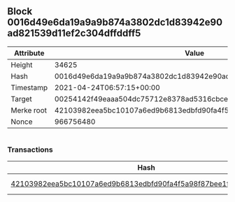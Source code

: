## Block 0016d49e6da19a9a9b874a3802dc1d83942e90ad821539d11ef2c304dffddff5

Attribute | Value
--- | ---
Height | 34625
Hash | 0016d49e6da19a9a9b874a3802dc1d83942e90ad821539d11ef2c304dffddff5
Timestamp | 2021-04-24T06:57:15+00:00
Target | 00254142f49eaaa504dc75712e8378ad5316cbcead634704b3734b6271167cc4
Merke root | 42103982eea5bc10107a6ed9b6813edbfd90fa4f5a98f87bee1fb41a24bb4d6b
Nonce | 966756480

```

```

### Transactions

Hash | Amount
--- | ---
[42103982eea5bc10107a6ed9b6813edbfd90fa4f5a98f87bee1fb41a24bb4d6b](42103982eea5bc10107a6ed9b6813edbfd90fa4f5a98f87bee1fb41a24bb4d6b.md) | 10.00000000 SKEPTI 
